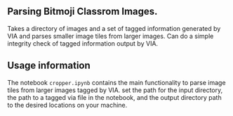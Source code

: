 ## Parsing Bitmoji Classrom Images.

Takes a directory of images and a set of tagged information generated by VIA and parses smaller image tiles from larger images. Can do a simple integrity check of tagged information output by VIA. 

## Usage information
The notebook `cropper.ipynb` contains the main functionality to parse image tiles from larger images tagged by VIA. set the path for the input directory, the path to a tagged via file in the notebook, and the output directory path to the desired locations on your machine. 